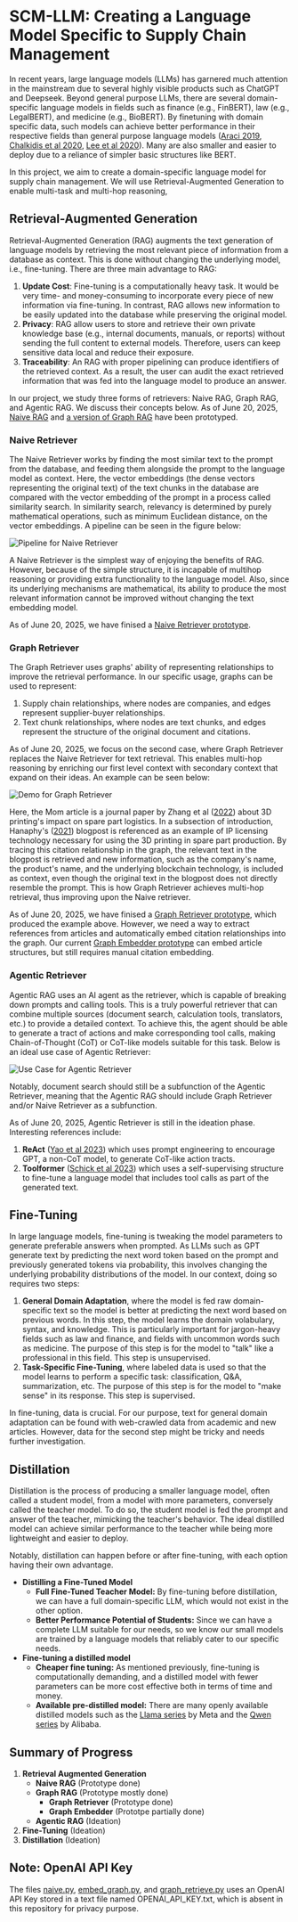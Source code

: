 # SCM-LLM: Creating a Language Model Specific to Supply Chain Management

In recent years, large language models (LLMs) has garnered much attention in the mainstream due to several highly visible products such as ChatGPT and Deepseek. Beyond general purpose LLMs, there are several domain-specific language models in fields such as finance (e.g., FinBERT), law (e.g., LegalBERT), and medicine (e.g., BioBERT). By finetuning with domain specific data, such models can achieve better performance in their respective fields than general purpose language models ([Araci 2019](https://doi.org/10.48550/arXiv.1908.10063), [Chalkidis et al 2020](https://doi.org/10.48550/arXiv.2010.02559), [Lee et al 2020](https://doi.org/10.1093/bioinformatics/btz682)). Many are also smaller and easier to deploy due to a reliance of simpler basic structures like BERT. 

In this project, we aim to create a domain-specific language model for supply chain management. We will use Retrieval-Augmented Generation to enable multi-task and multi-hop reasoning, 

## Retrieval-Augmented Generation
Retrieval-Augmented Generation (RAG) augments the text generation of language models by retrieving the most relevant piece of information from a database as context. This is done without changing the underlying model, i.e., fine-tuning. There are three main advantage to RAG:

1. **Update Cost**: Fine-tuning is a computationally heavy task. It would be very time- and money-consuming to incorporate every piece of new information via fine-tuning. In contrast, RAG allows new information to be easily updated into the database while preserving the original model. 
2. **Privacy**: RAG allow users to store and retrieve their own private knowledge base (e.g., internal documents, manuals, or reports) without sending the full content to external models. Therefore, users can keep sensitive data local and reduce their exposure. 
3. **Traceability**: An RAG with proper pipelining can produce identifiers of the retrieved context. As a result, the user can audit the exact retrieved information that was fed into the language model to produce an answer.

In our project, we study three forms of retrievers: Naive RAG, Graph RAG, and Agentic RAG. We discuss their concepts below. As of June 20, 2025, [Naive RAG](naive.py) and [a version of Graph RAG](graph_retrieve.py) have been prototyped. 

### Naive Retriever

The Naive Retriever works by finding the most similar text to the prompt from the database, and feeding them alongside the prompt to the language model as context. Here, the vector embeddings (the dense vectors representing the original text) of the text chunks in the database are compared with the vector embedding of the prompt in a process called similarity search. In similarity search, relevancy is determined by purely mathematical operations, such as minimum Euclidean distance, on the vector embeddings. A pipeline can be seen in the figure below: 

![Pipeline for Naive Retriever](media/naive_pipeline.png)

A Naive Retriever is the simplest way of enjoying the benefits of RAG. However, because of the simple structure, it is incapable of multihop reasoning or providing extra functionality to the language model. Also, since its underlying mechanisms are mathematical, its ability to produce the most relevant information cannot be improved without changing the text embedding model. 

As of June 20, 2025, we have finised a [Naive Retriever prototype](naive.py).

### Graph Retriever

The Graph Retriever uses graphs' ability of representing relationships to improve the retrieval performance. In our specific usage, graphs can be used to represent: 

1. Supply chain relationships, where nodes are companies, and edges represent supplier-buyer relationships.
2. Text chunk relationships, where nodes are text chunks, and edges represent the structure of the original document and citations.

As of June 20, 2025, we focus on the second case, where Graph Retriever replaces the Naive Retriever for text retrieval. This enables multi-hop reasoning by enriching our first level context with secondary context that expand on their ideas. An example can be seen below: 

![Demo for Graph Retriever](media/graph_demo.png)

Here, the Mom article is a journal paper by Zhang et al ([2022](https://doi.org/10.1287/msom.2022.1117)) about 3D printing's impact on spare part logistics. In a subsection of introduction, Hanaphy's ([2021](https://3dprintingindustry.com/news/cadchains-new-boris-plug-in-protects-users-designs-during-product-rd-197876/)) blogpost is referenced as an example of IP licensing technology necessary for using the 3D printing in spare part production. By tracing this citation relationship in the graph, the relevant text in the blogpost is retrieved and new information, such as the company's name, the product's name, and the underlying blockchain technology, is included as context, even though the original text in the blogpost does not directly resemble the prompt. This is how Graph Retriever achieves multi-hop retrieval, thus improving upon the Naive retriever. 

As of June 20, 2025, we have finised a [Graph Retriever prototype](graph_retrieve.py), which produced the example above. However, we need a way to extract references from articles and automatically embed citation relationships into the graph. Our current [Graph Embedder prototype](embed_graph.py) can embed article structures, but still requires manual citation embedding. 

### Agentic Retriever

Agentic RAG uses an AI agent as the retriever, which is capable of breaking down prompts and calling tools. This is a truly powerful retriever that can combine multiple sources (document search, calculation tools, translators, etc.) to provide a detailed context. To achieve this, the agent should be able to generate a tract of actions and make corresponding tool calls, making Chain-of-Thought (CoT) or CoT-like models suitable for this task. Below is an ideal use case of Agentic Retriever: 

![Use Case for Agentic Retriever](media/agent_use_case.png)

Notably, document search should still be a subfunction of the Agentic Retriever, meaning that the Agentic RAG should include Graph Retriever and/or Naive Retriever as a subfunction. 

As of June 20, 2025, Agentic Retriever is still in the ideation phase. Interesting references include: 

1. **ReAct** ([Yao et al 2023](https://doi.org/10.48550/arXiv.2210.03629)) which uses prompt engineering to encourage GPT, a non-CoT model, to generate CoT-like action tracts.
2. **Toolformer** ([Schick et al 2023](https://doi.org/10.48550/arXiv.2302.04761)) which uses a self-supervising structure to fine-tune a language model that includes tool calls as part of the generated text.

## Fine-Tuning

In large language models, fine-tuning is tweaking the model parameters to generate preferable answers when prompted. As LLMs such as GPT generate text by predicting the next word token based on the prompt and previously generated tokens via probability, this involves changing the underlying probability distributions of the model. In our context, doing so requires two steps: 
1. **General Domain Adaptation**, where the model is fed raw domain-specific text so the model is better at predicting the next word based on previous words. In this step, the model learns the domain volabulary, syntax, and knowledge. This is particularly important for jargon-heavy fields such as law and finance, and fields with uncommon words such as medicine. The purpose of this step is for the model to "talk" like a professional in this field. This step is unsupervised.
2. **Task-Specific Fine-Tuning**, where labeled data is used so that the model learns to perform a specific task: classification, Q&A, summarization, etc. The purpose of this step is for the model to "make sense" in its response. This step is supervised.

In fine-tuning, data is crucial. For our purpose, text for general domain adaptation can be found with web-crawled data from academic and new articles. However, data for the second step might be tricky and needs further investigation. 

## Distillation

Distillation is the process of producing a smaller language model, often called a student model, from a model with more parameters, conversely called the teacher model. To do so, the student model is fed the prompt and answer of the teacher, mimicking the teacher's behavior. The ideal distilled model can achieve similar performance to the teacher while being more lightweight and easier to deploy. 

Notably, distillation can happen before or after fine-tuning, with each option having their own advantage. 

- **Distilling a Fine-Tuned Model**
  * **Full Fine-Tuned Teacher Model:** By fine-tuning before distillation, we can have a full domain-specific LLM, which would not exist in the other option. 
  * **Better Performance Potential of Students:** Since we can have a complete LLM suitable for our needs, so we know our small models are trained by a language models that reliably cater to our specific needs. 
- **Fine-tuning a distilled model**
  * **Cheaper fine tuning:** As mentioned previously, fine-tuning is computationally demanding, and a distilled model with fewer parameters can be more cost effective both in terms of time and money. 
  * **Available pre-distilled model:** There are many openly available distilled models such as the [Llama series](https://www.llama.com) by Meta and the [Qwen series](https://qwenlm.github.io) by Alibaba.
 
## Summary of Progress

1. **Retrieval Augmented Generation**
    - **Naive RAG** (Prototype done)
    - **Graph RAG** (Prototype mostly done)
      * **Graph Retriever** (Prototype done)
      * **Graph Embedder** (Prototpe partially done)
    - **Agentic RAG** (Ideation)
2. **Fine-Tuning** (Ideation)
3. **Distillation** (Ideation)

## Note: OpenAI API Key
The files [naive.py](naive.py), [embed_graph.py](embed_graph.py), and [graph_retrieve.py](graph_retrieve.py) uses an OpenAI API Key stored in a text file named OPENAI_API_KEY.txt, which is absent in this repository for privacy purpose. 

